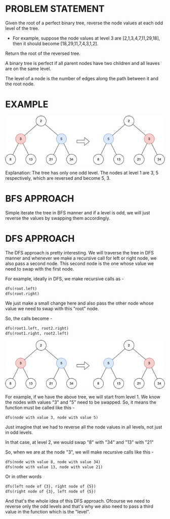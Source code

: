 # PROBLEM STATEMENT

Given the root of a perfect binary tree, reverse the node values at each odd level of the tree.

 - For example, suppose the node values at level 3 are [2,1,3,4,7,11,29,18], then it should become [18,29,11,7,4,3,1,2].
  
Return the root of the reversed tree.

A binary tree is perfect if all parent nodes have two children and all leaves are on the same level.

The level of a node is the number of edges along the path between it and the root node.

# EXAMPLE

![alt text](image.png)

Explanation: 
The tree has only one odd level.
The nodes at level 1 are 3, 5 respectively, which are reversed and become 5, 3.

# BFS APPROACH

Simple iterate the tree in BFS manner and if a level is odd, we will just reverse the values by swapping them accordingly.

# DFS APPROACH

The DFS approach is pretty interesting. We will traverse the tree in DFS manner and whenever we make a recursive call for left or right node, we also pass a second node. This second node is the one whose value we need to swap with the first node.

For example, ideally in DFS, we make recursive calls as - 

	dfs(root.left)
	dfs(root.right)
	
We just make a small change here and also pass the other node whose value we need to swap with this "root" node.

So, the calls become - 

	dfs(root1.left, root2.right)
	dfs(root1.right, root2.left)
	
![alt text](image-1.png)

For example, if we have the above tree, we will start from level 1. We know the nodes with values "3" and "5" need to be swapped. So, it means the function must be called like this - 

	dfs(node with value 3, node with value 5)
	
Just imagine that we had to reverse all the node values in all levels, not just in odd levels.

In that case, at level 2, we would swap "8" with "34" and "13" with "21"

So, when we are at the node "3", we will make recursive calls like this - 

	dfs(node with value 8, node with value 34)
	dfs(node with value 13, node with value 21)
	
Or in other words

	dfs(left node of {3}, right node of {5})
	dfs(right node of {3}, left node of {5})
	
And that's the whole idea of this DFS approach. Ofcourse we need to reverse only the odd levels and that's why we also need to pass a third value in the function which is the "level".